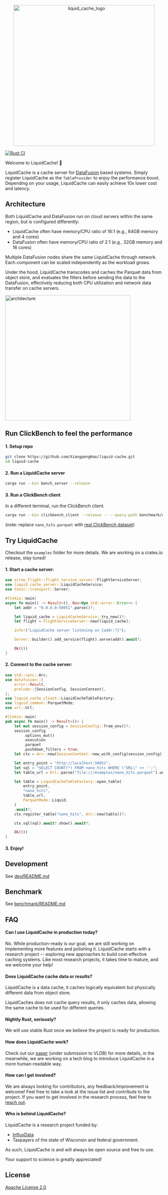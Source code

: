 <p align="center"> <img src="/dev/doc/logo.png" alt="liquid_cache_logo" width="450"/> </p>


[![Rust CI](https://github.com/XiangpengHao/liquid-cache/actions/workflows/ci.yml/badge.svg)](https://github.com/XiangpengHao/liquid-cache/actions/workflows/ci.yml)

Welcome to LiquidCache! 🚀

LiquidCache is a cache server for [DataFusion](https://github.com/apache/datafusion) based systems. Simply register LiquidCache as the `TableProvider` to enjoy the performance boost. 
Depending on your usage, LiquidCache can easily achieve 10x lower cost and latency.

## Architecture

Both LiquidCache and DataFusion run on cloud servers within the same region, but is configured differently:

- LiquidCache often have memory/CPU ratio of 16:1 (e.g., 64GB memory and 4 cores)
- DataFusion often have memory/CPU ratio of 2:1 (e.g., 32GB memory and 16 cores)

Multiple DataFusion nodes share the same LiquidCache through network. 
Each component can be scaled independently as the workload grows. 

Under the hood, LiquidCache transcodes and caches the Parquet data from object store, and evaluates the filters before sending the data to the DataFusion,
effectively reducing both CPU utilization and network data transfer on cache servers.

<img src="/dev/doc/arch.png" alt="architecture" width="400"/>


## Run ClickBench to feel the performance

#### 1. Setup repo
```bash
git clone https://github.com/XiangpengHao/liquid-cache.git
cd liquid-cache
```

#### 2. Run a LiquidCache server
```bash
cargo run --bin bench_server --release
```

#### 3. Run a ClickBench client
In a different terminal, run the ClickBench client.
```bash
cargo run --bin clickbench_client --release -- --query-path benchmark/queries.sql --file examples/nano_hits.parquet
```
(note: replace `nano_hits.parquet` with [real ClickBench dataset](https://github.com/ClickHouse/ClickBench))

## Try LiquidCache
Checkout the `examples` folder for more details. We are working on a crates.io release, stay tuned!

#### 1. Start a cache server:
```rust
use arrow_flight::flight_service_server::FlightServiceServer;
use liquid_cache_server::LiquidCacheService;
use tonic::transport::Server;

#[tokio::main]
async fn main() -> Result<(), Box<dyn std::error::Error>> {
    let addr = "0.0.0.0:50051".parse()?;

    let liquid_cache = LiquidCacheService::try_new()?;
    let flight = FlightServiceServer::new(liquid_cache);

    info!("LiquidCache server listening on {addr:?}");

    Server::builder().add_service(flight).serve(addr).await?;

    Ok(())
}
```

#### 2. Connect to the cache server:
```rust
use std::sync::Arc;
use datafusion::{
    error::Result,
    prelude::{SessionConfig, SessionContext},
};
use liquid_cache_client::LiquidCacheTableFactory;
use liquid_common::ParquetMode;
use url::Url;

#[tokio::main]
pub async fn main() -> Result<()> {
    let mut session_config = SessionConfig::from_env()?;
    session_config
        .options_mut()
        .execution
        .parquet
        .pushdown_filters = true;
    let ctx = Arc::new(SessionContext::new_with_config(session_config));

    let entry_point = "http://localhost:50051";
    let sql = "SELECT COUNT(*) FROM nano_hits WHERE \"URL\" <> '';";
    let table_url = Url::parse("file:///examples/nano_hits.parquet").unwrap();

    let table = LiquidCacheTableFactory::open_table(
        entry_point,
        "nano_hits",
        table_url,
        ParquetMode::Liquid,
    )
    .await?;
    ctx.register_table("nano_hits", Arc::new(table))?;

    ctx.sql(sql).await?.show().await?;

    Ok(())
}
```

#### 3. Enjoy!


## Development

See [dev/README.md](./dev/README.md)

## Benchmark

See [benchmark/README.md](./benchmark/README.md)

## FAQ

#### Can I use LiquidCache in production today?

No. While production-ready is our goal, we are still working on implementing more features and polishing it.
LiquidCache starts with a research project -- exploring new approaches to build cost-effective caching systems. Like most research projects, it takes time to mature, and we welcome your help!

#### Does LiquidCache cache data or results?

LiquidCache is a data cache, it caches logically equivalent but physically different data from object store.

LiquidCaches does not cache query results, it only caches data, allowing the same cache to be used for different queries.

#### Nightly Rust, seriously?

We will use stable Rust once we believe the project is ready for production.

#### How does LiquidCache work?

Check out our [paper](/dev/doc/paper.pdf) (under submission to VLDB) for more details, in the meanwhile, we are working on a tech blog to introduce LiquidCache in a more human-readable way.

#### How can I get involved?

We are always looking for contributors, any feedback/improvement is welcome! Feel free to take a look at the issue list and contribute to the project.
If you want to get involved in the research process, feel free to [reach out](https://haoxp.xyz/work-with-me/).

#### Who is behind LiquidCache?

LiquidCache is a research project funded by:
- [InfluxData](https://www.influxdata.com/)
- Taxpayers of the state of Wisconsin and federal government. 

As such, LiquidCache is and will always be open source and free to use.

Your support to science is greatly appreciated!

## License

[Apache License 2.0](./LICENSE)
